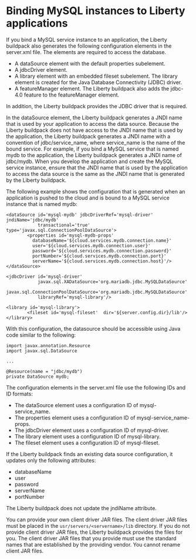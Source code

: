 # Binding MySQL instances to Liberty applications

If you bind a MySQL service instance to an application, the Liberty buildpack also generates the
following configuration elements in the server.xml file. The elements are required to access the
database.

* A dataSource element with the default properties subelement.
* A jdbcDriver element.
* A library element with an embedded fileset subelement. The library element is created for the
Java Database Connectivity (JDBC) driver.
* A featureManager element. The Liberty buildpack also adds the jdbc-4.0 feature to the
featureManager element.

In addition, the Liberty buildpack provides the JDBC driver that is required.

In the dataSource element, the Liberty buildpack generates a JNDI name that is used by your
application to access the data source. Because the Liberty buildpack does not have access to
the JNDI name that is used by the application, the Liberty buildpack generates a JNDI name
with a convention of jdbc/service_name, where service_name is the name of the bound service.
For example, if you bind a MySQL service that is named mydb to the application, the Liberty
buildpack generates a JNDI name of jdbc/mydb. When you develop the application and create
the MySQL service instance, ensure that the JNDI name that is used by the application to
access the data source is the same as the JNDI name that is generated by the Liberty buildpack.

The following example shows the configuration that is generated when an application is pushed to
the cloud and is bound to a MySQL service instance that is named mydb:

```
<dataSource id='mysql-mydb' jdbcDriverRef='mysql-driver' jndiName='jdbc/mydb'
            transactional='true' type='javax.sql.ConnectionPoolDataSource'>
        <properties id='mysql-mydb-props' 
          databaseName='${cloud.services.mydb.connection.name}'
          user='${cloud.services.mydb.connection.user}'
          password='${cloud.services.mydb.connection.password}' 
          portNumber='${cloud.services.mydb.connection.port}'
          serverName='${cloud.services.mydb.connection.host}'/> 
</dataSource>    

<jdbcDriver id='mysql-driver' 
            javax.sql.XADataSource='org.mariadb.jdbc.MySQLDataSource'
            javax.sql.ConnectionPoolDataSource='org.mariadb.jdbc.MySQLDataSource'  
            libraryRef='mysql-library'/>  

<library id='mysql-library'>       
	    <fileset id='mysql-fileset'  dir='${server.config.dir}/lib'/>   
</library>
```

With this configuration, the datasource should be accessible using Java code similar to the following:

```
import javax.annotation.Resource
import javax.sql.DataSource

...

@Resource(name = "jdbc/mydb")
private DataSource mydb;
```

The configuration elements in the server.xml file use the following IDs and ID formats:

* The dataSource element uses a configuration ID of mysql-service_name.
* The properties element uses a configuration ID of mysql-service_name-props.
* The jdbcDriver element uses a configuration ID of mysql-driver.
* The library element uses a configuration ID of mysql-library.
* The fileset element uses a configuration ID of mysql-fileset.

If the Liberty buildpack finds an existing data source configuration, it updates only the following
attributes:

* databaseName
* user
* password
* serverName
* portNumber

The Liberty buildpack does not update the jndiName attribute.

You can provide your own client driver JAR files. The client driver JAR files must be placed in the
`usr/servers/<servername>/lib` directory. If you do not provide client driver JAR files, the Liberty buildpack
provides the files for you. The client driver JAR files that you provide must use the standard names that are
established by the providing vendor. You cannot rename client JAR files.